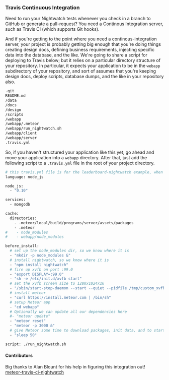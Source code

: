 ### Travis Continuous Integration  

Need to run your Nightwatch tests whenever you check in a branch to GitHub or generate a pull-request?  You need a Continous Integration server, such as Travis CI (which supports Git hooks).  

And if you're getting to the point where you need a continous-integration server, your project is probably getting big enough that you're doing things creating design docs, defining business requirements, injecting specific data into the database, and the like.  We're going to share a script for deploying to Travis below; but it relies on a particular directory structure of your repository.  In particular, it expects your application to be in the ``webapp`` subdirectory of your repository, and sort of assumes that you're keeping design docs, deploy scripts, database dumps, and the like in your repository also.  


````sh
.git
README.md
/data
/docs
/design
/scripts
/webapp
/webapp/.meteor
/webapp/run_nightwatch.sh
/webapp/client
/webapp/server
.travis.yml
````

So, if you haven't structured your application like this yet, go ahead and move your application into a ``webapp`` directory. After that, just add the following script to a ``.travis.yml`` file in the root of your project directory.

````sh
# this travis.yml file is for the leaderboard-nightwatch example, when run standalone
language: node_js

node_js:
  - "0.10"

services:
  - mongodb

cache:
  directories:
    - .meteor/local/build/programs/server/assets/packages
    - .meteor
#    - node_modules
#    - webapp/node_modules

before_install:
  # set up the node_modules dir, so we know where it is
  - "mkdir -p node_modules &"
  # install nightwatch, so we know where it is
  - "npm install nightwatch"
  # fire up xvfb on port :99.0
  - "export DISPLAY=:99.0"
  - "sh -e /etc/init.d/xvfb start"
  # set the xvfb screen size to 1280x1024x16
  - "/sbin/start-stop-daemon --start --quiet --pidfile /tmp/custom_xvfb_99.pid --make-pidfile --background --exec /usr/bin/Xvfb -- :99 -ac -screen 0 1280x1024x16"
  # install meteor
  - "curl https://install.meteor.com | /bin/sh"
  # setup Meteor app
  - "cd webapp"
  # Optionally we can update all our dependencies here
  #- "meteor update"
  - "meteor reset"
  - "meteor -p 3000 &"
  # give Meteor some time to download packages, init data, and to start
  - "sleep 50"

script: ./run_nightwatch.sh
````

#### Contributors  
Big thanks to Alan Blount for his help in figuring this integration out!  
[meteor-travis-ci-nightwatch](https://github.com/zeroasterisk/meteor-travis-ci-nightwatch)
